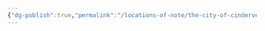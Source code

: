 ```yaml
---
{"dg-publish":true,"permalink":"/locations-of-note/the-city-of-cinderveil/the-city-of-cinderveil/"}
---
```


